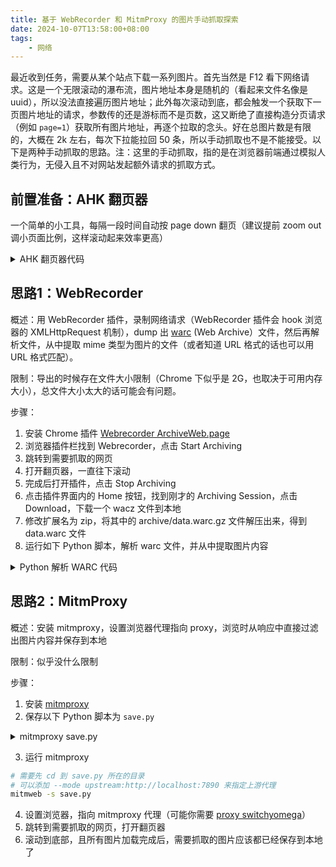 ```yaml
---
title: 基于 WebRecorder 和 MitmProxy 的图片手动抓取探索
date: 2024-10-07T13:58:00+08:00
tags:
    - 网络
---
```

最近收到任务，需要从某个站点下载一系列图片。首先当然是 F12 看下网络请求。这是一个无限滚动的瀑布流，图片地址本身是随机的（看起来文件名像是 uuid），所以没法直接遍历图片地址；此外每次滚动到底，都会触发一个获取下一页图片地址的请求，参数传的还是游标而不是页数，这又断绝了直接构造分页请求（例如 `page=1`）获取所有图片地址，再逐个拉取的念头。好在总图片数是有限的，大概在 2k 左右，每次下拉能拉回 50 条，所以手动抓取也不是不能接受。以下是两种手动抓取的思路。注：这里的手动抓取，指的是在浏览器前端通过模拟人类行为，无侵入且不对网站发起额外请求的抓取方式。

## 前置准备：AHK 翻页器

一个简单的小工具，每隔一段时间自动按 page down 翻页（建议提前 zoom out 调小页面比例，这样滚动起来效率更高）

<details>
<summary>AHK 翻页器代码</summary>

```autohotkey
#Requires AutoHotkey v2.0

; 创建一个 GUI
MyGui := Gui()
MyGui.Add("Text", "x10 y10", "Auto Page Down:")
toggle := MyGui.Add("Checkbox", "x10 y30 vToggleState", "Enable")
MyGui.OnEvent("Close", (*) => ExitApp())
MyGui.Show()

; 设置全局变量以跟踪定时器状态
global keyHeld := false

; 定时器：每0.1秒检查一次开关状态
SetTimer(CheckToggleState, 100)

; 主循环
CheckToggleState()
{
    global keyHeld  ; 声明 keyHeld 为全局变量

    if (toggle.Value) {
        if (!keyHeld) {
            ; 如果勾选了启用选项，并且哔哩哔哩窗口处于活动状态
            RandomDelayAndSendPageDown()
            keyHeld := true
        }
    } else {
        if (keyHeld) {
            ; 如果没有勾选启用选项，停止按键操作
            keyHeld := false
        }
    }
}

; 生成随机延迟并发送 Page Down 键
RandomDelayAndSendPageDown()
{
    ; 生成 500 到 1000 毫秒之间的随机延迟
    RandomDelay := Random(500, 1000)
    SetTimer(PressPageDown, RandomDelay)
}

; 按下 Page Down 键
PressPageDown()
{
    global keyHeld  ; 声明 keyHeld 为全局变量
    
    if (toggle.Value) {
        Send("{PgDn}")
        RandomDelayAndSendPageDown()  ; 继续下一次按键
    } else {
        keyHeld := false
    }
}
```

</details>


## 思路1：WebRecorder

概述：用 WebRecorder 插件，录制网络请求（WebRecorder 插件会 hook 浏览器的 XMLHttpRequest 机制），dump 出 [warc](https://en.wikipedia.org/wiki/WARC_(file_format))  (Web Archive）文件，然后再解析文件，从中提取 mime 类型为图片的文件（或者知道 URL 格式的话也可以用 URL 格式匹配）。

限制：导出的时候存在文件大小限制（Chrome 下似乎是 2G，也取决于可用内存大小），总文件大小太大的话可能会有问题。

步骤：
1. 安装 Chrome 插件 [Webrecorder ArchiveWeb.page](https://chromewebstore.google.com/detail/webrecorder-archivewebpag/fpeoodllldobpkbkabpblcfaogecpndd)
2. 浏览器插件栏找到 Webrecorder，点击 Start Archiving
3. 跳转到需要抓取的网页
4. 打开翻页器，一直往下滚动
5. 完成后打开插件，点击 Stop Archiving
6. 点击插件界面内的 Home 按钮，找到刚才的 Archiving Session，点击 Download，下载一个 wacz 文件到本地
7. 修改扩展名为 zip，将其中的 archive/data.warc.gz 文件解压出来，得到 data.warc 文件
8. 运行如下 Python 脚本，解析 warc 文件，并从中提取图片内容

<details>
<summary>Python 解析 WARC 代码</summary>

```python
from warcio.archiveiterator import ArchiveIterator
import os
import re

# 定义一个函数过滤掉不支持的字符
def sanitize_filename(filename):
    # 定义不允许的字符
    invalid_chars = r'[\\/:*?"<>|]'
    # 替换这些字符为空字符，或者可以替换为下划线 "_"
    sanitized_filename = re.sub(invalid_chars, '_', filename)
    return sanitized_filename

# 提取 WARC 文件中的图片、视频资源
def extract_resources_from_warc(warc_file, output_dir):
    with open(warc_file, 'rb') as stream:
        for record in ArchiveIterator(stream):
            if record.http_headers:
                content_type = record.http_headers.get_header('Content-Type')
                if content_type and 'image' in content_type:
                    # 获取资源文件的 URL
                    url = record.rec_headers.get_header('WARC-Target-URI')
                    print(url)

                    # 获取资源文件内容
                    content = record.content_stream().read()
                    
                    # 确定文件扩展名
                    ext = 'jpg' if 'image' in content_type else 'mp4' if 'video' in content_type else ''
                    if ext:
                        # 生成文件名
                        sanitized_url = sanitize_filename(os.path.basename(url))
                        filename = os.path.join(output_dir, sanitized_url) + '.' + ext
                        print("filename", filename)
                        # 保存文件
                        with open(filename, 'wb') as f:
                            f.write(content)
                        print(f"Extracted: {filename}")

# 示例用法
warc_file = 'data.warc'
output_dir = 'extracted_resources'
os.makedirs(output_dir, exist_ok=True)
extract_resources_from_warc(warc_file, output_dir)

```

</details>


## 思路2：MitmProxy

概述：安装 mitmproxy，设置浏览器代理指向 proxy，浏览时从响应中直接过滤出图片内容并保存到本地

限制：似乎没什么限制

步骤：
1. 安装 [mitmproxy](https://docs.mitmproxy.org/stable/overview-installation/)
2. 保存以下 Python 脚本为 `save.py`

<details>
<summary>mitmproxy save.py</summary>

```python
import os
import re
from mitmproxy import ctx, http

# 定义文件保存目录
save_dir = "saved_media"

# 确保目录存在
if not os.path.exists(save_dir):
    os.makedirs(save_dir)

# 定义一个正则表达式，匹配Windows非法的文件名字符
def sanitize_filename(filename: str) -> str:
    # 替换非法字符为下划线
    return re.sub(r'[<>:"/\\|?*]', '_', filename)

def response(flow: http.HTTPFlow):
    # 获取响应的Content-Type
    content_type = flow.response.headers.get("Content-Type", "")

    # 判断是否为图片或视频类型
    if "image" in content_type:
        # 获取文件扩展名
        ext = content_type.split("/")[-1]

        # 从请求路径中尝试提取文件名，如果路径中没有文件名，则使用flow.id
        url_path = flow.request.path.split("/")[-1]
        if "." in url_path:  # 判断路径中是否包含文件扩展名
            raw_filename = url_path
        else:
            raw_filename = f"{flow.request.host}_{flow.id}.{ext}"

        # 对文件名进行清理，确保符合Windows的文件名要求
        safe_filename = sanitize_filename(raw_filename)

        # 确定完整的保存路径
        filepath = os.path.join(save_dir, safe_filename)

        # 记录日志，打印保存的文件名和URL
        ctx.log.info(f"Saving file: {filepath} from URL: {flow.request.url}")

        # 保存文件内容
        with open(filepath, "wb") as f:
            f.write(flow.response.content)

        # 打印成功保存的日志
        ctx.log.info(f"Saved {filepath}")
```

</details>

3. 运行 mitmproxy
```bash
# 需要先 cd 到 save.py 所在的目录
# 可以添加 --mode upstream:http://localhost:7890 来指定上游代理
mitmweb -s save.py
```
4. 设置浏览器，指向 mitmproxy 代理（可能你需要 [proxy switchyomega](https://chromewebstore.google.com/detail/proxy-switchyomega/padekgcemlokbadohgkifijomclgjgif)）
5. 跳转到需要抓取的网页，打开翻页器
6. 滚动到底部，且所有图片加载完成后，需要抓取的图片应该都已经保存到本地了